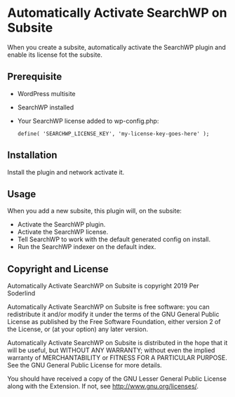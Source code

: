 # Automatically Activate SearchWP on Subsite

When you create a subsite, automatically activate the SearchWP plugin and enable its license fot the subsite.

## Prerequisite

- WordPress multisite
- SearchWP installed
- Your SearchWP license added to wp-config.php:

  `define( 'SEARCHWP_LICENSE_KEY', 'my-license-key-goes-here' );`

## Installation

Install the plugin and network activate it.

## Usage

When you add a new subsite, this plugin will, on the subsite:

- Activate the SearchWP plugin.
- Activate the SearchWP license.
- Tell SearchWP to work with the default generated config on install.
- Run the SearchWP indexer on the default index.

## Copyright and License
Automatically Activate SearchWP on Subsite is copyright 2019 Per Soderlind

Automatically Activate SearchWP on Subsite is free software: you can redistribute it and/or modify it under the terms of the GNU General Public License as published by the Free Software Foundation, either version 2 of the License, or (at your option) any later version.

Automatically Activate SearchWP on Subsite is distributed in the hope that it will be useful, but WITHOUT ANY WARRANTY; without even the implied warranty of MERCHANTABILITY or FITNESS FOR A PARTICULAR PURPOSE. See the GNU General Public License for more details.

You should have received a copy of the GNU Lesser General Public License along with the Extension. If not, see http://www.gnu.org/licenses/.
